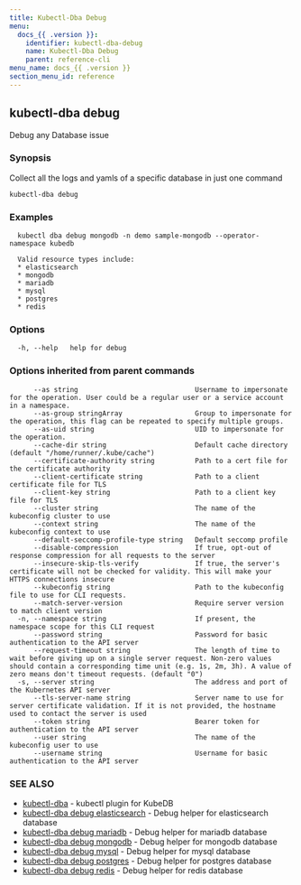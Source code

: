 ```yaml
---
title: Kubectl-Dba Debug
menu:
  docs_{{ .version }}:
    identifier: kubectl-dba-debug
    name: Kubectl-Dba Debug
    parent: reference-cli
menu_name: docs_{{ .version }}
section_menu_id: reference
---
```

## kubectl-dba debug

Debug any Database issue

### Synopsis

Collect all the logs and yamls of a specific database in just one command

```
kubectl-dba debug
```

### Examples

```
  kubectl dba debug mongodb -n demo sample-mongodb --operator-namespace kubedb
  
  Valid resource types include:
  * elasticsearch
  * mongodb
  * mariadb
  * mysql
  * postgres
  * redis
```

### Options

```
  -h, --help   help for debug
```

### Options inherited from parent commands

```
      --as string                             Username to impersonate for the operation. User could be a regular user or a service account in a namespace.
      --as-group stringArray                  Group to impersonate for the operation, this flag can be repeated to specify multiple groups.
      --as-uid string                         UID to impersonate for the operation.
      --cache-dir string                      Default cache directory (default "/home/runner/.kube/cache")
      --certificate-authority string          Path to a cert file for the certificate authority
      --client-certificate string             Path to a client certificate file for TLS
      --client-key string                     Path to a client key file for TLS
      --cluster string                        The name of the kubeconfig cluster to use
      --context string                        The name of the kubeconfig context to use
      --default-seccomp-profile-type string   Default seccomp profile
      --disable-compression                   If true, opt-out of response compression for all requests to the server
      --insecure-skip-tls-verify              If true, the server's certificate will not be checked for validity. This will make your HTTPS connections insecure
      --kubeconfig string                     Path to the kubeconfig file to use for CLI requests.
      --match-server-version                  Require server version to match client version
  -n, --namespace string                      If present, the namespace scope for this CLI request
      --password string                       Password for basic authentication to the API server
      --request-timeout string                The length of time to wait before giving up on a single server request. Non-zero values should contain a corresponding time unit (e.g. 1s, 2m, 3h). A value of zero means don't timeout requests. (default "0")
  -s, --server string                         The address and port of the Kubernetes API server
      --tls-server-name string                Server name to use for server certificate validation. If it is not provided, the hostname used to contact the server is used
      --token string                          Bearer token for authentication to the API server
      --user string                           The name of the kubeconfig user to use
      --username string                       Username for basic authentication to the API server
```

### SEE ALSO

* [kubectl-dba](/docs/reference/cli/kubectl-dba.md)	 - kubectl plugin for KubeDB
* [kubectl-dba debug elasticsearch](/docs/reference/cli/kubectl-dba_debug_elasticsearch.md)	 - Debug helper for elasticsearch database
* [kubectl-dba debug mariadb](/docs/reference/cli/kubectl-dba_debug_mariadb.md)	 - Debug helper for mariadb database
* [kubectl-dba debug mongodb](/docs/reference/cli/kubectl-dba_debug_mongodb.md)	 - Debug helper for mongodb database
* [kubectl-dba debug mysql](/docs/reference/cli/kubectl-dba_debug_mysql.md)	 - Debug helper for mysql database
* [kubectl-dba debug postgres](/docs/reference/cli/kubectl-dba_debug_postgres.md)	 - Debug helper for postgres database
* [kubectl-dba debug redis](/docs/reference/cli/kubectl-dba_debug_redis.md)	 - Debug helper for redis database

